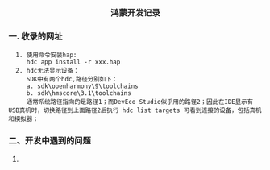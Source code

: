<center> <h3>鸿蒙开发记录 </h3> </center>

### 一. 收录的网址
```text
  1. 使用命令安装hap:
     hdc app install -r xxx.hap
  2. hdc无法显示设备：
     SDK中有两个hdc,路径分别如下：
     a. sdk\openharmony\9\toolchains
     b. sdk\hmscore\3.1\toolchains
     通常系统路径指向的是路径1；而DevEco Studio似乎用的路径2；因此在IDE显示有USB真机时，切换路径到上面路径2后执行 hdc list targets 可看到连接的设备，包括真机和模拟器；
```

### 二、开发中遇到的问题

1. 